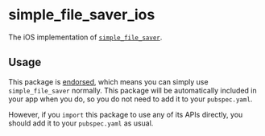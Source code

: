 # simple_file_saver_ios

The iOS implementation of [`simple_file_saver`][1].

## Usage

This package is [endorsed][2], which means you can simply use `simple_file_saver`
normally. This package will be automatically included in your app when you do,
so you do not need to add it to your `pubspec.yaml`.

However, if you `import` this package to use any of its APIs directly, you
should add it to your `pubspec.yaml` as usual.

[1]: https://pub.dev/packages/simple_file_saver
[2]: https://flutter.dev/docs/development/packages-and-plugins/developing-packages#endorsed-federated-plugin
